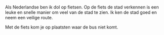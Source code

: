 Als Nederlandse ben ik dol op fietsen. Op de fiets de stad verkennen is een
leuke en snelle manier om veel van de stad te zien. Ik ken de stad goed en neem
een veilige route.

Met de fiets kom je op plaatsten waar de bus niet komt.
